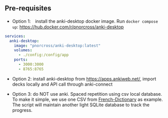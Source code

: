 ## Pre-requisites

- Option 1:　install the anki-desktop docker image. Run `docker compose up`: https://hub.docker.com/r/pnorcross/anki-desktop

```yaml
services:
  anki-desktop: 
    image: "pnorcross/anki-desktop:latest"
    volumes:
      - ./config:/config/app
    ports: 
      - 3000:3000
      - 8765:8765
```

- Option 2: install anki-desktop from https://apps.ankiweb.net/, import decks locally and API call through anki-connect

- Option 3: do NOT use anki. Spaced repetition using csv local database. To make it simple, we use one CSV from [French-Dictionary](https://github.com/hbenbel/French-Dictionary/tree/master/dictionary) as example. The script will maintain another light SQLite database to track the progress.



